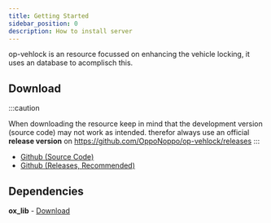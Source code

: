 ```yaml
---
title: Getting Started
sidebar_position: 0
description: How to install server
---
```


op-vehlock is an resource focussed on enhancing the vehicle locking, it uses an database to acomplisch this.

## Download
:::caution

When downloading the resource keep in mind that the development version (source code) may not work as intended.  therefor always use an official **release version** on https://github.com/OppoNoppo/op-vehlock/releases
:::
- [Github (Source Code)](https://www.github.com/OppoNoppo/op-vehlock/)
- [Github (Releases, Recommended)](https://www.github.com/OppoNoppo/op-vehlock/releaes/)

## Dependencies
**ox_lib** - [Download](https://github.com/overextended/ox_lib/releases)